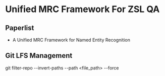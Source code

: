 # Unified MRC Framework For ZSL QA



## Paperlist
- A Unified MRC Framework for Named Entity Recognition



## Git LFS Management
git filter-repo --invert-paths --path <file_path> --force
